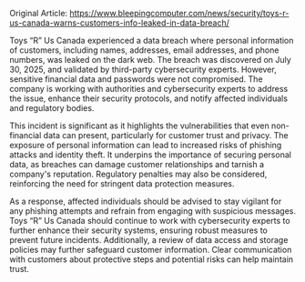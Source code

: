 Original Article: https://www.bleepingcomputer.com/news/security/toys-r-us-canada-warns-customers-info-leaked-in-data-breach/

Toys “R” Us Canada experienced a data breach where personal information of customers, including names, addresses, email addresses, and phone numbers, was leaked on the dark web. The breach was discovered on July 30, 2025, and validated by third-party cybersecurity experts. However, sensitive financial data and passwords were not compromised. The company is working with authorities and cybersecurity experts to address the issue, enhance their security protocols, and notify affected individuals and regulatory bodies.

This incident is significant as it highlights the vulnerabilities that even non-financial data can present, particularly for customer trust and privacy. The exposure of personal information can lead to increased risks of phishing attacks and identity theft. It underpins the importance of securing personal data, as breaches can damage customer relationships and tarnish a company's reputation. Regulatory penalties may also be considered, reinforcing the need for stringent data protection measures.

As a response, affected individuals should be advised to stay vigilant for any phishing attempts and refrain from engaging with suspicious messages. Toys “R” Us Canada should continue to work with cybersecurity experts to further enhance their security systems, ensuring robust measures to prevent future incidents. Additionally, a review of data access and storage policies may further safeguard customer information. Clear communication with customers about protective steps and potential risks can help maintain trust.